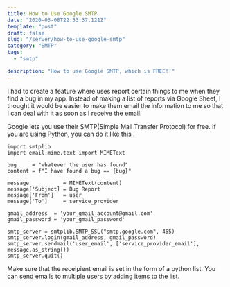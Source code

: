 ```yaml
---
title: How to Use Google SMTP
date: "2020-03-08T22:53:37.121Z"
template: "post"
draft: false
slug: "/server/how-to-use-google-smtp"
category: "SMTP"
tags:
  - "smtp"

description: "How to use Google SMTP, which is FREE!!"
---
```


I had to create a feature where uses report certain things to me when they find a bug in my app. Instead of making a list of reports via Google Sheet, I thought it would be easier to make them email the information to me so that I can deal with it as soon as I receive the email.

Google lets you use their SMTP(Simple Mail Transfer Protocol) for free. If you are using Python, you can do it like this .

```
import smtplib
import email.mime.text import MIMEText

bug     = "whatever the user has found"
content = f"I have found a bug == {bug}"

message           = MIMEText(content)
message['Subject] = Bug Report
message['From']   = user
message['To']     = service_provider

gmail_address  = 'your_gmail_account@gmail.com'
gmail_password = 'your_gmail_password'

smtp_server = smtplib.SMTP_SSL("smtp.google.com", 465)
smtp_server.login(gmail_address, gmail_password)
smtp_server.sendmail('user_email', ['service_provider_email'], message.as_string())
smtp_server.quit()
```

Make sure that the receipient email is set in the form of a python list. You can send emails to multiple users by adding items to the list.
